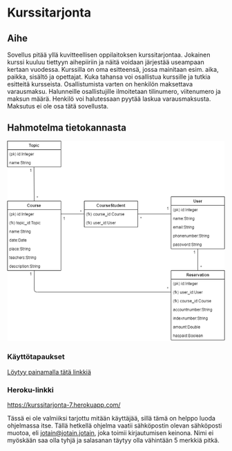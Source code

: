 # Kurssitarjonta
## Aihe

Sovellus pitää yllä kuvitteellisen oppilaitoksen kurssitarjontaa. Jokainen kurssi kuuluu tiettyyn aihepiiriin ja näitä voidaan järjestää useampaan kertaan vuodessa. Kurssilla on oma esitteensä, jossa mainitaan esim. aika, paikka, sisältö ja opettajat. Kuka tahansa voi osallistua kurssille ja tutkia esitteitä kursseista. Osallistumista varten on henkilön maksettava varausmaksu. Halunneille osallistujille ilmoitetaan tilinumero, viitenumero ja maksun määrä. Henkilö voi halutessaan pyytää laskua varausmaksusta. Maksutus ei ole osa tätä sovellusta.

## Hahmotelma tietokannasta


![](https://github.com/SamiP7/Kurssitarjonta/blob/master/documentation/pictures/kaavio.png)

### Käyttötapaukset

[Löytyy painamalla tätä linkkiä](https://github.com/SamiP7/Kurssitarjonta/blob/master/documentation/toiminnallisuuksia.md)


### Heroku-linkki

https://kurssitarjonta-7.herokuapp.com/

Tässä ei ole valmiiksi tarjottu mitään käyttäjää, sillä tämä on helppo luoda ohjelmassa itse. Tällä hetkellä ohjelma vaatii sähköpostin olevan sähköposti muotoa, eli jotain@jotain.jotain, joka toimii kirjautumisen keinona. Nimi ei myöskään saa olla tyhjä ja salasanan täytyy olla vähintään 5 merkkiä pitkä.